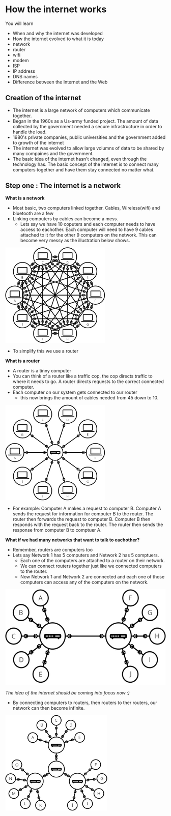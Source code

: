 # How the internet works 
You will learn 
- When and why the internet was developed
- How the internet evolved to what it is today
- network
- router
- wifi
- modem
- ISP
- IP address
- DNS names
- Difference between the Internet and the Web

## Creation of the internet
- The internet is a large network of computers which communicate together.
- Began in the 1960s as a Us-army funded project. The amount of data collected by the government needed a secure infrastructure in order to handle the load.
- 1980's private companies, public universities and the government added to growth of the internet
- The internet was evolved to allow large volumns of data to be shared by many compaines and the government.
- The basic idea of the internet hasn't changed, even through the technology has. The basic concept of the internet is to connect many computers together and have them stay connected no matter what.

## Step one : The internet is a network
__What is a network__
- Most basic, two computers linked together. Cables, Wireless(wifi) and bluetooth are a few
- Linking computers by cables can become a mess.
  - Lets say we have 10 coputers and each computer needs to have access to eachother. Each computer will need to have 9 cables attached to it for the other 9 computers on the network. This can become very messy as the illustration below shows.

<img height="300" src="./assets/network_cables_10.png" alt="network of 10 computers" />

- To simplify this we use a router

__What is a router__
- A router is a tinny computer
- You can think of a router like a traffic cop, the cop directs traffic to where it needs to go. A router directs requests to the correct connected computer.
- Each computer on our system gets connected to our router
  - this now brings the amount of cables needed from 45 down to 10.

<img height="300" src="./assets/router.png" alt="Computers connected as a network to our router" />

- For example: Computer A makes a request to computer B. Computer A sends the request for information for computer B to the router. The router then forwards the request to computer B. Computer B then responds with the request back to the router. The router then sends the response from computer B to comptuer A.

__What if we had many networks that want to talk to eachother?__
- Remember, routers are computers too
- Lets say Network 1 has 5 computers and Network 2 has 5 comptuers. 
  - Each one of the computers are attached to a router on their network. 
  - We can connect routers together just like we connected computers to the router. 
  - Now Network 1 and Network 2 are connected and each one of those computers can access any of the computers on the network.
  
<img height="300" src="./assets/network_1.png" alt="Computers connected as a network to our router and routers connected with other computers" />

_The idea of the internet should be coming into focus now :)_

- By connecting computers to routers, then routers to ther routers, our network can then become infinite.

<img height="300" src="./assets/network_2.png" alt="Computers connected as a network to our router and a central router connecting other router and networks" />



  
